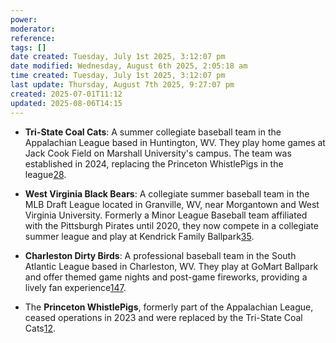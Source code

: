 ```yaml
---
power: 
moderator: 
reference: 
tags: []
date created: Tuesday, July 1st 2025, 3:12:07 pm
date modified: Wednesday, August 6th 2025, 2:05:18 am
time created: Tuesday, July 1st 2025, 3:12:07 pm
last update: Thursday, August 7th 2025, 9:27:07 pm
created: 2025-07-01T11:12
updated: 2025-08-06T14:15
---
```


- **Tri-State Coal Cats**: A summer collegiate baseball team in the Appalachian League based in Huntington, WV. They play home games at Jack Cook Field on Marshall University's campus. The team was established in 2024, replacing the Princeton WhistlePigs in the league[2](https://en.wikipedia.org/wiki/Tri-State_Coal_Cats)[8](https://www.appyleague.com/tri-state).
    
- **West Virginia Black Bears**: A collegiate summer baseball team in the MLB Draft League located in Granville, WV, near Morgantown and West Virginia University. Formerly a Minor League Baseball team affiliated with the Pittsburgh Pirates until 2020, they now compete in a collegiate summer league and play at Kendrick Family Ballpark[3](https://www.mlbdraftleague.com/west-virginia)[5](https://en.wikipedia.org/wiki/West_Virginia_Black_Bears).
    
- **Charleston Dirty Birds**: A professional baseball team in the South Atlantic League based in Charleston, WV. They play at GoMart Ballpark and offer themed game nights and post-game fireworks, providing a lively fan experience[1](https://wvtourism.com/where-to-catch-the-game/)[4](https://dirtybirdsbaseball.com/)[7](https://en.wikipedia.org/wiki/Charleston_Dirty_Birds).
    
- The **Princeton WhistlePigs**, formerly part of the Appalachian League, ceased operations in 2023 and were replaced by the Tri-State Coal Cats[1](https://wvtourism.com/where-to-catch-the-game/)[2](https://en.wikipedia.org/wiki/Tri-State_Coal_Cats).